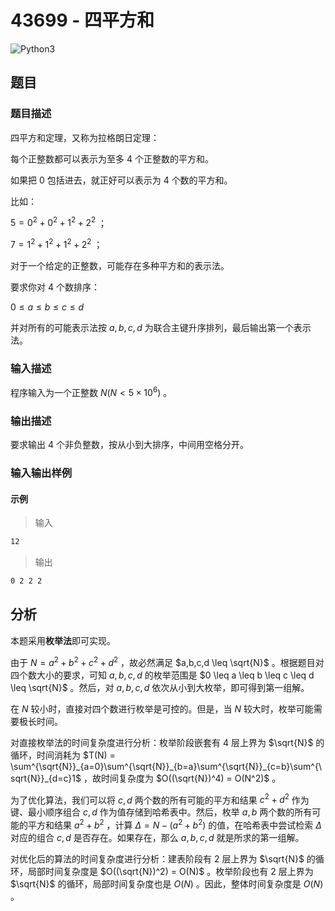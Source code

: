 # 43699 - 四平方和

![Python3](https://img.shields.io/badge/Python3-AC-green)

## 题目

### 题目描述

四平方和定理，又称为拉格朗日定理：

每个正整数都可以表示为至多 4 个正整数的平方和。

如果把 0 包括进去，就正好可以表示为 4 个数的平方和。

比如：

$5 = 0^2 + 0^2 + 1^2 + 2^2$ ；

$7 = 1^2 + 1^2 + 1^2 + 2^2$ ；

对于一个给定的正整数，可能存在多种平方和的表示法。

要求你对 4 个数排序：

$0 \leq a \leq b \leq c \leq d$

并对所有的可能表示法按 $a,b,c,d$ 为联合主键升序排列，最后输出第一个表示法。

### 输入描述

程序输入为一个正整数 $N (N<5 \times 10^6)$ 。

### 输出描述

要求输出 4 个非负整数，按从小到大排序，中间用空格分开。

### 输入输出样例

#### 示例

> 输入

```txt
12
```

> 输出

```txt
0 2 2 2
```

## 分析

本题采用**枚举法**即可实现。

由于 $N = a^2 + b^2 + c^2 + d^2$ ，故必然满足 $a,b,c,d \leq \sqrt{N}$ 。根据题目对四个数大小的要求，可知 $a,b,c,d$ 的枚举范围是 $0 \leq a \leq b \leq c \leq d \leq \sqrt{N}$ 。然后，对 $a,b,c,d$ 依次从小到大枚举，即可得到第一组解。

在 $N$ 较小时，直接对四个数进行枚举是可控的。但是，当 $N$ 较大时，枚举可能需要极长时间。

对直接枚举法的时间复杂度进行分析：枚举阶段嵌套有 4 层上界为 $\sqrt{N}$ 的循环，时间消耗为 $T(N) = \sum^{\sqrt{N}}_{a=0}\sum^{\sqrt{N}}_{b=a}\sum^{\sqrt{N}}_{c=b}\sum^{\sqrt{N}}_{d=c}1$ ，故时间复杂度为 $O((\sqrt{N})^4) = O(N^2)$ 。

为了优化算法，我们可以将 $c,d$ 两个数的所有可能的平方和结果 $c^2 + d^2$ 作为键、最小顺序组合 $c,d$ 作为值存储到哈希表中。然后，枚举 $a,b$ 两个数的所有可能的平方和结果 $a^2 + b^2$ ，计算 $\Delta = N - (a^2 + b^2)$ 的值，在哈希表中尝试检索 $\Delta$ 对应的组合 $c,d$ 是否存在。如果存在，那么 $a,b,c,d$ 就是所求的第一组解。

对优化后的算法的时间复杂度进行分析：建表阶段有 2 层上界为 $\sqrt{N}$ 的循环，局部时间复杂度是 $O((\sqrt{N})^2) = O(N)$ 。枚举阶段也有 2 层上界为 $\sqrt{N}$ 的循环，局部时间复杂度也是 $O(N)$ 。因此，整体时间复杂度是 $O(N)$ 。
